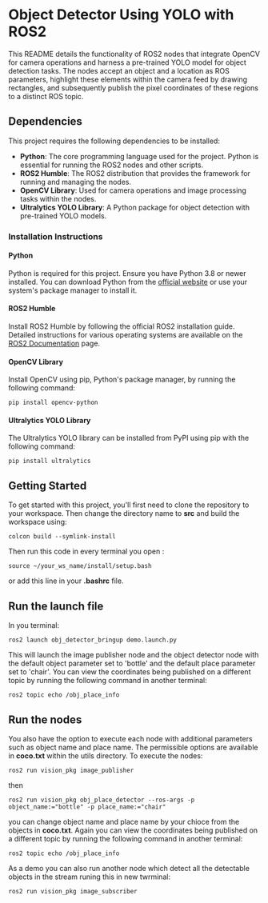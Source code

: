 # Object Detector Using YOLO with ROS2
This README details the functionality of ROS2 nodes that integrate OpenCV for camera operations and harness a pre-trained YOLO model for object detection tasks. The nodes accept an object and a location as ROS parameters, highlight these elements within the camera feed by drawing rectangles, and subsequently publish the pixel coordinates of these regions to a distinct ROS topic.
## Dependencies

This project requires the following dependencies to be installed:

- **Python**: The core programming language used for the project. Python is essential for running the ROS2 nodes and other scripts.
- **ROS2 Humble**: The ROS2 distribution that provides the framework for running and managing the nodes.
- **OpenCV Library**: Used for camera operations and image processing tasks within the nodes.
- **Ultralytics YOLO Library**: A Python package for object detection with pre-trained YOLO models.

### Installation Instructions

#### Python

Python is required for this project. Ensure you have Python 3.8 or newer installed. You can download Python from the [official website](https://www.python.org/downloads/) or use your system's package manager to install it.

#### ROS2 Humble

Install ROS2 Humble by following the official ROS2 installation guide. Detailed instructions for various operating systems are available on the [ROS2 Documentation](https://docs.ros.org/en/humble/Installation.html) page.

#### OpenCV Library

Install OpenCV using pip, Python's package manager, by running the following command:

```
pip install opencv-python
```
#### Ultralytics YOLO Library

The Ultralytics YOLO library can be installed from PyPI using pip with the following command:

```
pip install ultralytics
```

## Getting Started

To get started with this project, you'll first need to clone the repository to your workspace. Then change the directory name to **src** and build the workspace using:

```
colcon build --symlink-install
```
Then run this code in every terminal you open :
```
source ~/your_ws_name/install/setup.bash
```
or add this line in your **.bashrc** file.

## Run the launch file
In you terminal:
```
ros2 launch obj_detector_bringup demo.launch.py
```
This will launch the image publisher node and the object detector node with the default object parameter set to 'bottle' and the default place parameter set to 'chair'. You can view the coordinates being published on a different topic by running the following command in another terminal:
```
ros2 topic echo /obj_place_info
```

## Run the nodes

You also have the option to execute each node with additional parameters such as object name and place name. The permissible options are available in **coco.txt** within the utils directory. To execute the nodes:

```
ros2 run vision_pkg image_publisher 
```
then 

```
ros2 run vision_pkg obj_place_detector --ros-args -p object_name:="bottle" -p place_name:="chair"

```
you can change object name and place name by your chioce from the objects  in **coco.txt**.
Again you can view the coordinates being published on a different topic by running the following command in another terminal:

```
ros2 topic echo /obj_place_info
```
As a demo you can also run another node which detect all the detectable objects in the stream runing this in new twrminal:
```
ros2 run vision_pkg image_subscriber
```


